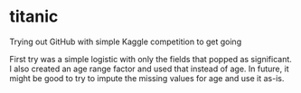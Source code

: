 # titanic
Trying out GitHub with simple Kaggle competition to get going

First try was a simple logistic with only the fields that popped as significant.
I also created an age range factor and used that instead of age.
In future, it might be good to try to impute the missing values for age and use it as-is.
